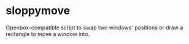 # sloppymove
Openbox-compatible script to swap two windows' positions or draw a rectangle to move a window into.
